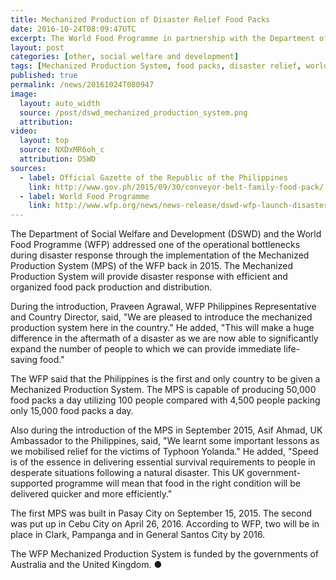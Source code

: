 ```yaml
---
title: Mechanized Production of Disaster Relief Food Packs
date: 2016-10-24T08:09:47UTC
excerpt: The World Food Programme in partnership with the Department of Social Welfare and Development has implemented the Mechanized Production System to address one of the operational bottlenecks during a disaster response.
layout: post
categories: [other, social welfare and development]
tags: [Mechanized Production System, food packs, disaster relief, world food programme, wfp, social welfare and development, dswd]
published: true
permalink: /news/20161024T080947
image:
  layout: auto_width
  source: /post/dswd_mechanized_production_system.png
  attribution: 
video:
  layout: top
  source: NXDxMR6oh_c
  attribution: DSWD
sources:
  - label: Official Gazette of the Republic of the Philippines
    link: http://www.gov.ph/2015/09/30/conveyor-belt-family-food-pack/
  - label: World Food Programme
    link: http://www.wfp.org/news/news-release/dswd-wfp-launch-disaster-response-centre-visayas
---
```


The Department of Social Welfare and Development (DSWD) and the World Food Programme (WFP) addressed one of the operational bottlenecks during disaster response through the implementation of the Mechanized Production System (MPS) of the WFP back in 2015.
The Mechanized Production System will provide disaster response with efficient and organized food pack production and distribution.

During the introduction, Praveen Agrawal, WFP Philippines Representative and Country Director, said, "We are pleased to introduce the mechanized production system here in the country." He added, "This will make a huge difference in the aftermath of a disaster as we are now able to significantly expand the number of people to which we can provide immediate life-saving food."

The WFP said that the Philippines is the first and only country to be given a Mechanized Production System.
The MPS is capable of producing 50,000 food packs a day utilizing 100 people compared with 4,500 people packing only 15,000 food packs a day.

Also during the introduction of the MPS in September 2015, Asif Ahmad, UK Ambassador to the Philippines, said, "We learnt some important lessons as we mobilised relief for the victims of Typhoon Yolanda." He added, "Speed is of the essence in delivering essential survival requirements to people in desperate situations following a natural disaster. This UK government-supported programme will mean that food in the right condition will be delivered quicker and more efficiently."

The first MPS was built in Pasay City on September 15, 2015.
The second was put up in Cebu City on April 26, 2016.
According to WFP, two will be in place in Clark, Pampanga and in General Santos City by 2016.

The WFP Mechanized Production System is funded by the governments of Australia and the United Kingdom.
&#x25cf;
